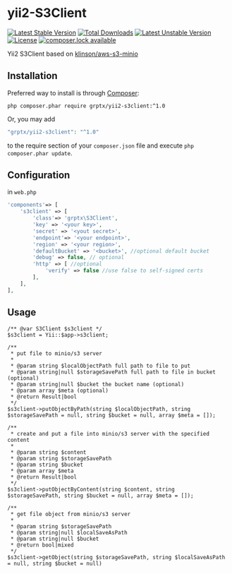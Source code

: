 # yii2-S3Client

[![Latest Stable Version](https://poser.pugx.org/grptx/yii2-s3client/v/stable)](https://packagist.org/packages/grptx/yii2-s3client)
[![Total Downloads](https://poser.pugx.org/grptx/yii2-s3client/downloads)](https://packagist.org/packages/grptx/yii2-s3client)
[![Latest Unstable Version](https://poser.pugx.org/grptx/yii2-s3client/v/unstable)](https://packagist.org/packages/grptx/yii2-s3client)
[![License](https://poser.pugx.org/grptx/yii2-s3client/license)](https://packagist.org/packages/grptx/yii2-s3client)
[![composer.lock available](https://poser.pugx.org/grptx/yii2-s3client/composerlock)](https://packagist.org/packages/phpunit/phpunit)

Yii2 S3Client based on [klinson/aws-s3-minio](https://github.com/klinson/aws-s3-minio)

## Installation

Preferred way to install is through [Composer](https://getcomposer.org): 
```shell
php composer.phar require grptx/yii2-s3client:^1.0
```
Or, you may add

```php
"grptx/yii2-s3client": "^1.0"
```

to the require section of your `composer.json` file and execute `php composer.phar update`.

## Configuration

in ``web.php``

```php
'components'=> [
    's3client' => [
        'class'=> 'grptx\S3Client',
        'key' => '<your key>',
        'secret' => '<yout secret>',
        'endpoint'=> '<your endpoint>',
        'region' => '<your region>', 
        'defaultBucket' => '<bucket>', //optional default bucket
        'debug' => false, // optional
        'http' => [ //optional
            'verify' => false //use false to self-signed certs
        ],
    ],
],
```

## Usage

```
/** @var S3Client $s3client */
$s3client = Yii::$app->s3client;

/**
 * put file to minio/s3 server
 * 
 * @param string $localObjectPath full path to file to put
 * @param string|null $storageSavePath full path to file in bucket (optional)
 * @param string|null $bucket the bucket name (optional)
 * @param array $meta (optional)
 * @return Result|bool
 */
$s3client->putObjectByPath(string $localObjectPath, string $storageSavePath = null, string $bucket = null, array $meta = []);

/**
 * create and put a file into minio/s3 server with the specified content
 * 
 * @param string $content
 * @param string $storageSavePath
 * @param string $bucket
 * @param array $meta
 * @return Result|bool
 */
$s3client->putObjectByContent(string $content, string $storageSavePath, string $bucket = null, array $meta = []);

/**
 * get file object from minio/s3 server 
 * 
 * @param string $storageSavePath
 * @param string|null $localSaveAsPath
 * @param string|null $bucket
 * @return bool|mixed
 */
$s3client->getObject(string $storageSavePath, string $localSaveAsPath = null, string $bucket = null)
```